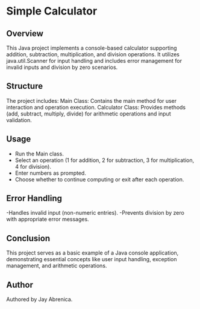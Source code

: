 # Simple Calculator

## Overview
This Java project implements a console-based calculator supporting addition, subtraction, multiplication, and division operations. It utilizes java.util.Scanner for input handling and includes error management for invalid inputs and division by zero scenarios.

## Structure
The project includes:
Main Class: Contains the main method for user interaction and operation execution.
Calculator Class: Provides methods (add, subtract, multiply, divide) for arithmetic operations and input validation.

## Usage
- Run the Main class.
- Select an operation (1 for addition, 2 for subtraction, 3 for multiplication, 4 for division).
- Enter numbers as prompted.
- Choose whether to continue computing or exit after each operation.
  
## Error Handling
-Handles invalid input (non-numeric entries).
-Prevents division by zero with appropriate error messages.

## Conclusion
This project serves as a basic example of a Java console application, demonstrating essential concepts like user input handling, exception management, and arithmetic operations.

## Author
Authored by Jay Abrenica. 
